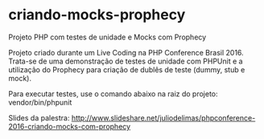 # criando-mocks-prophecy
Projeto PHP com testes de unidade e Mocks com Prophecy

Projeto criado durante um Live Coding na PHP Conference Brasil 2016. Trata-se de uma demonstração de testes de unidade com PHPUnit e a utilização do Prophecy para criação de dublês de teste (dummy, stub e mock).

Para executar testes, use o comando abaixo na raiz do projeto:
vendor/bin/phpunit

Slides da palestra:
http://www.slideshare.net/juliodelimas/phpconference-2016-criando-mocks-com-prophecy
